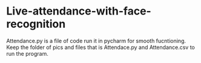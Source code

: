 # Live-attendance-with-face-recognition
Attendance.py is a file of code run it in pycharm for smooth fucntioning. Keep the folder of pics and files that is Attendace.py and Attendance.csv to run the program.
